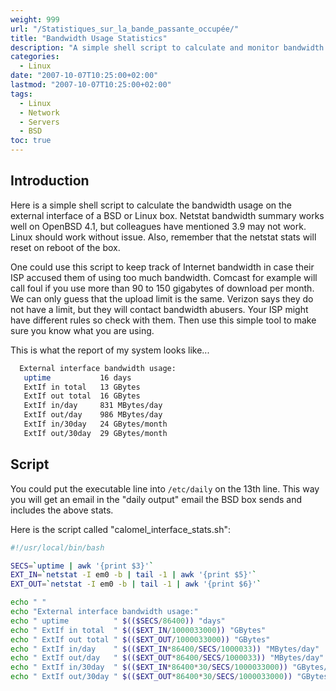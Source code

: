 ```yaml
---
weight: 999
url: "/Statistiques_sur_la_bande_passante_occupée/"
title: "Bandwidth Usage Statistics"
description: "A simple shell script to calculate and monitor bandwidth usage on external network interfaces for BSD and Linux systems."
categories:
  - Linux
date: "2007-10-07T10:25:00+02:00"
lastmod: "2007-10-07T10:25:00+02:00"
tags:
  - Linux
  - Network
  - Servers
  - BSD
toc: true
---
```


## Introduction

Here is a simple shell script to calculate the bandwidth usage on the external interface of a BSD or Linux box. Netstat bandwidth summary works well on OpenBSD 4.1, but colleagues have mentioned 3.9 may not work. Linux should work without issue. Also, remember that the netstat stats will reset on reboot of the box.

One could use this script to keep track of Internet bandwidth in case their ISP accused them of using too much bandwidth. Comcast for example will call foul if you use more than 90 to 150 gigabytes of download per month. We can only guess that the upload limit is the same. Verizon says they do not have a limit, but they will contact bandwidth abusers. Your ISP might have different rules so check with them. Then use this simple tool to make sure you know what you are using.

This is what the report of my system looks like...

```bash
  External interface bandwidth usage:
   uptime           16 days
   ExtIf in total   13 GBytes
   ExtIf out total  16 GBytes
   ExtIf in/day     831 MBytes/day
   ExtIf out/day    986 MBytes/day
   ExtIf in/30day   24 GBytes/month
   ExtIf out/30day  29 GBytes/month
```

## Script

You could put the executable line into `/etc/daily` on the 13th line. This way you will get an email in the "daily output" email the BSD box sends and includes the above stats.

Here is the script called "calomel_interface_stats.sh":

```bash
#!/usr/local/bin/bash

SECS=`uptime | awk '{print $3}'`
EXT_IN=`netstat -I em0 -b | tail -1 | awk '{print $5}'`
EXT_OUT=`netstat -I em0 -b | tail -1 | awk '{print $6}'`

echo " "
echo "External interface bandwidth usage:"
echo " uptime          " $(($SECS/86400)) "days"
echo " ExtIf in total  " $(($EXT_IN/1000033000)) "GBytes"
echo " ExtIf out total " $(($EXT_OUT/1000033000)) "GBytes"
echo " ExtIf in/day    " $(($EXT_IN*86400/SECS/1000033)) "MBytes/day"
echo " ExtIf out/day   " $(($EXT_OUT*86400/SECS/1000033)) "MBytes/day"
echo " ExtIf in/30day  " $(($EXT_IN*86400*30/SECS/1000033000)) "GBytes/month"
echo " ExtIf out/30day " $(($EXT_OUT*86400*30/SECS/1000033000)) "GBytes/month"
```
